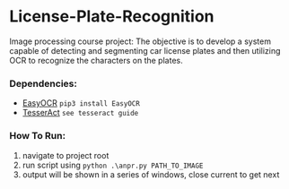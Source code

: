 # License-Plate-Recognition

Image processing course project: The objective is to develop a system capable of detecting and segmenting car license plates and then utilizing OCR to recognize the characters on the plates.

### Dependencies:
  * [EasyOCR](https://github.com/JaidedAI/EasyOCR)
  `pip3 install EasyOCR`
  * [TesserAct](https://tesseract-ocr.github.io/)
  `see tesseract guide`
  
  
  
### How To Run:
  1. navigate to project root
  2. run script using
     `python .\anpr.py PATH_TO_IMAGE`
  3. output will be shown in a series of windows, close current to get next
